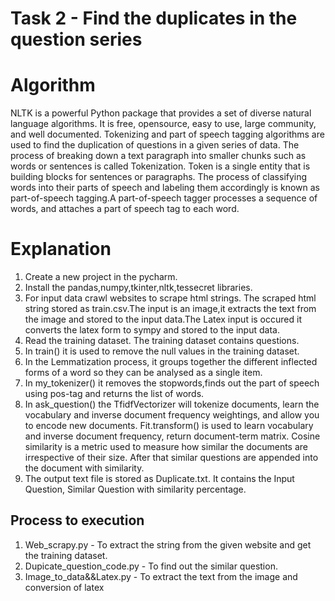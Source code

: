 # Task 2 - Find the duplicates in the question series
# Algorithm
   NLTK is a powerful Python package that provides a set of diverse natural language algorithms. It is free, opensource, easy to use, large community, and well documented. Tokenizing and part of speech tagging algorithms are used to find the duplication of questions in a given series of data. The process of breaking down a text paragraph into smaller chunks such as words or sentences is called Tokenization. Token is a single entity that is building blocks for sentences or paragraphs. The process of classifying words into their parts of speech and labeling them accordingly is known as part-of-speech tagging.A part-of-speech tagger processes a sequence of words, and attaches a part of speech tag to each word.
# Explanation
   1. Create a new project in the pycharm. 
   2. Install the pandas,numpy,tkinter,nltk,tessecret libraries. 
   3. For input data crawl websites to scrape html strings. The scraped html string stored as train.csv.The input is an image,it extracts the text from the image and stored to the input data.The Latex input is occured it converts the latex form to sympy and stored to the input data.
   4. Read the training dataset. The training dataset contains questions.
   5. In train() it is used to remove the null values in the training dataset. 
   6. In the Lemmatization process, it groups together the different inflected forms of a word so they can be analysed as a single item. 
   7. In my_tokenizer() it removes the stopwords,finds out the part of speech using pos-tag and returns the list of words. 
   8. In ask_question() the TfidfVectorizer will tokenize documents, learn the vocabulary and inverse document frequency weightings, and allow you to encode new documents. Fit.transform() is used to learn vocabulary and inverse document frequency, return document-term matrix. Cosine similarity is a metric used to measure how similar the documents are irrespective of their size. After that similar questions are appended into the document with similarity.
   9. The output text file is stored as Duplicate.txt. It contains the Input Question, Similar Question with similarity percentage.
## Process to execution
   1. Web_scrapy.py - To extract the string from the given website and get the training dataset.
   2. Dupicate_question_code.py - To find out the similar question.
   3. Image_to_data&&Latex.py - To extract the text from the image and conversion of latex
  
